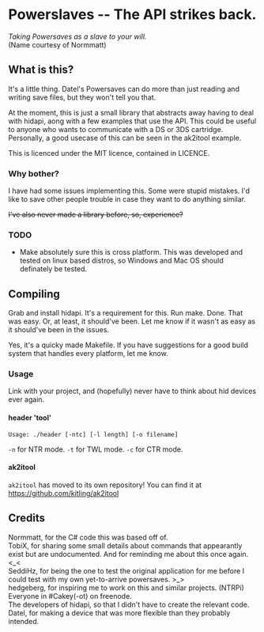# Powerslaves -- The API strikes back.
_Taking Powersaves as a slave to your will._  
(Name courtesy of Normmatt)

## What is this?
It's a little thing. Datel's Powersaves can do more than just
reading and writing save files, but they won't tell you that.

At the moment, this is just a small library that abstracts away having to deal
with hidapi, aong with a few examples that use the API. This could be useful to
anyone who wants to communicate with a DS or 3DS cartridge. Personally, a good
usecase of this can be seen in the ak2itool example.

This is licenced under the MIT licence, contained in LICENCE.

### Why bother?
I have had some issues implementing this. Some were stupid mistakes.
I'd like to save other people trouble in case they want to do anything similar.

~~I've also never made a library before, so, experience?~~

### TODO
 - Make absolutely sure this is cross platform. This was developed and tested
   on linux based distros, so Windows and Mac OS should definately be tested.

## Compiling
Grab and install hidapi. It's a requirement for this. Run make. Done.
That was easy. Or, at least, it should've been.
Let me know if it wasn't as easy as it should've been in the issues.

Yes, it's a quicky made Makefile. If you have suggestions for a good build
system that handles every platform, let me know.

### Usage
Link with your project, and (hopefully) never have to think about hid devices
ever again.

#### header 'tool'
`Usage: ./header [-ntc] [-l length] [-o filename]`

`-n` for NTR mode. `-t` for TWL mode. `-c` for CTR mode.

#### ak2itool
`ak2itool` has moved to its own repository! You can find it at https://github.com/kitling/ak2itool

## Credits
Normmatt, for the C# code this was based off of.  
TobiX, for sharing some small details about commands that appearantly exist but
are undocumented. And for reminding me about this once again. <\_<  
SeddiHz, for being the one to test the original application for me before I
could test with my own yet-to-arrive powersaves. >\_>  
hedgeberg, for inspiring me to work on this and similar projects. (NTRPi)  
Everyone in #Cakey(-ot) on freenode.  
The developers of hidapi, so that I didn't have to create the relevant code.  
Datel, for making a device that was more flexible than they probably intended.  
